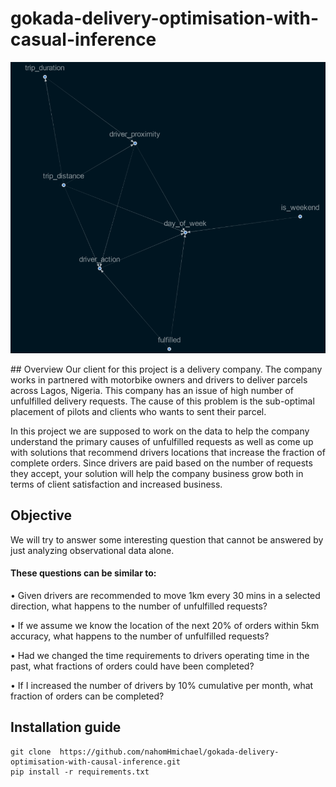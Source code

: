 # gokada-delivery-optimisation-with-casual-inference
<p align="center">
     <img src="img/img.png">
</p>
## Overview
Our client for this project is a delivery company. The company works in partnered with motorbike owners and drivers to deliver parcels across Lagos, Nigeria. This company has an issue of high number of unfulfilled delivery requests. The cause of this problem is the sub-optimal placement of pilots and clients who wants to sent their parcel.

In this project we are supposed to work on the data to help the company understand the primary causes of unfulfilled requests as well as come up with solutions that recommend drivers locations that increase the fraction of complete orders. Since drivers are paid based on the number of requests they accept, your solution will help the company business grow both in terms of client satisfaction and increased business.

## Objective
We will try to answer some interesting question that cannot be answered by just analyzing observational data alone.

#### These questions can be similar to:

• Given drivers are recommended to move 1km every 30 mins in a selected direction, what happens to the number of unfulfilled requests?

• If we assume we know the location of the next 20% of orders within 5km accuracy, what happens to the number of unfulfilled requests?

• Had we changed the time requirements to drivers operating time in the past, what fractions of orders could have been completed?

• If I increased the number of drivers by 10% cumulative per month, what fraction of orders can be completed?

## Installation guide

```
git clone  https://github.com/nahomHmichael/gokada-delivery-optimisation-with-causal-inference.git
pip install -r requirements.txt
```


